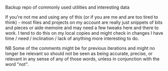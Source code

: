 Backup repo of commonly used utilities and interesting data

If you're not me and using any of this (or if you are me and are too tired to think) - most files and projects on my account are really just snippets of bits and pieces or aide memoire and may need a few tweaks here and there to work. I tend to do this on my local copies and might check in changes I have time / need / inclination / lack of anything more interesting to do.

NB Some of the comments might be for previous iterations and might no longer be relevant so should not be seen as being accurate, precise, or relevant in any sense of any of those words, unless in conjunction with the word "not".


